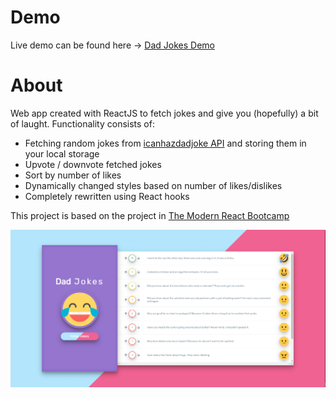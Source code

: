 # Demo

Live demo can be found here -> [Dad Jokes Demo](https://drahl-dad-jokes.herokuapp.com)

# About

Web app created with ReactJS to fetch jokes and give you (hopefully) a bit of laught. Functionality consists of:<br/>

- Fetching random jokes from [icanhazdadjoke API](https://icanhazdadjoke.com/api) and storing them in your local storage
- Upvote / downvote fetched jokes
- Sort by number of likes
- Dynamically changed styles based on number of likes/dislikes
- Completely rewritten using React hooks

This project is based on the project in [The Modern React Bootcamp](https://www.udemy.com/course/modern-react-bootcamp/)

![Dad Jokes Visual](./src/images/Dad-jokes.PNG?raw=true "Dad Jokes Visual")
